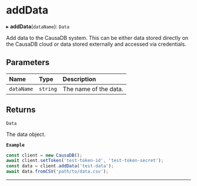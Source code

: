 # addData


▸ **addData**(`dataName`): ``Data``

Add data to the CausaDB system. This can be either data stored directly on the CausaDB cloud or data stored externally and accessed via credentials.

## Parameters

| Name | Type | Description |
| :------ | :------ | :------ |
| `dataName` | `string` | The name of the data. |

## Returns

``Data``

The data object.

**`Example`**

```typescript
const client = new CausaDB();
await client.setToken('test-token-id', 'test-token-secret');
const data = client.addData('test-data');
await data.fromCSV('path/to/data.csv');
```

___
